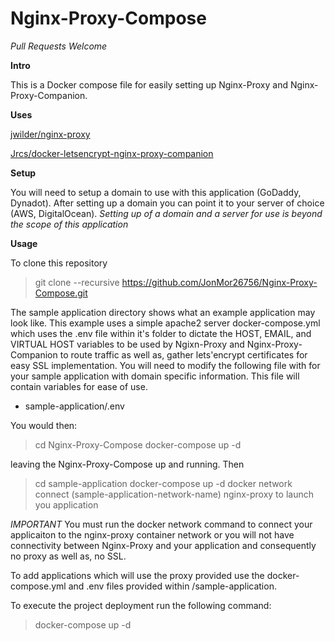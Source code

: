 # Nginx-Proxy-Compose

_Pull Requests Welcome_

**Intro**

This is a Docker compose file for easily setting up Nginx-Proxy and Nginx-Proxy-Companion.


**Uses**

[jwilder/nginx-proxy](https://github.com/jwilder/nginx-proxy)

[Jrcs/docker-letsencrypt-nginx-proxy-companion](https://github.com/JrCs/docker-letsencrypt-nginx-proxy-companion)


**Setup**

You will need to setup a domain to use with this application 
(GoDaddy, Dynadot). After setting up a domain you can point it to 
your server of choice (AWS, DigitalOcean).
*Setting up of a domain and a server for use is beyond the scope 
of this application*

**Usage**

To clone this repository

> git clone --recursive https://github.com/JonMor26756/Nginx-Proxy-Compose.git

The sample application directory shows what an example application may look like.
This example uses a simple apache2 server docker-compose.yml which uses the .env 
file within it's folder to dictate the HOST, EMAIL, and VIRTUAL HOST variables to 
be used by Ngixn-Proxy and Nginx-Proxy-Companion to route traffic as well as, gather
lets'encrypt certificates for easy SSL implementation. 
You will need to modify the following file with for your sample application with domain
specific information. This file will contain variables for ease of use.

- sample-application/.env

You would then:

> cd Nginx-Proxy-Compose
> docker-compose up -d

leaving the Nginx-Proxy-Compose up and running.
Then
> cd sample-application
> docker-compose up -d
> docker network connect (sample-application-network-name) nginx-proxy
to launch you application

_IMPORTANT_
You must run the docker network command to connect your applicaiton to the nginx-proxy container
network or you will not have connectivity between Nginx-Proxy and your application and consequently
no proxy as well as, no SSL.


To add applications which will use the proxy provided use the docker-compose.yml and
.env files provided within /sample-application.

To execute the project deployment run the following command:

> docker-compose up -d
